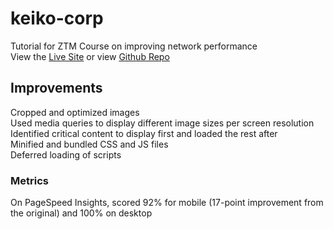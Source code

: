 # keiko-corp
Tutorial for ZTM Course on improving network performance\
View the [Live Site](https://sheenagonzalez.io/keiko-corp) or view [Github Repo](https://github.com/sheenagonzalez/keiko-corp)

## Improvements
Cropped and optimized images\
Used media queries to display different image sizes per screen resolution\
Identified critical content to display first and loaded the rest after\
Minified and bundled CSS and JS files\
Deferred loading of scripts

### Metrics
On PageSpeed Insights, scored 92% for mobile (17-point improvement from the original) and 100% on desktop
